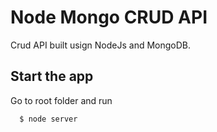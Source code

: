 # Node Mongo CRUD API

Crud API built usign NodeJs and MongoDB.

##  Start the app

Go to root folder and run

      $ node server
